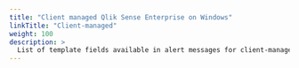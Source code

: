 ```yaml
---
title: "Client managed Qlik Sense Enterprise on Windows"
linkTitle: "Client-managed"
weight: 100
description: >
  List of template fields available in alert messages for client-managed Qlik Sense Enterprise on Windows.
---
```


